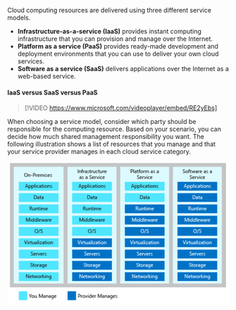 Cloud computing resources are delivered using three different service models.

- **Infrastructure-as-a-service (IaaS)** provides instant computing infrastructure that you can provision and manage over the Internet.
- **Platform as a service (PaaS)** provides ready-made development and deployment environments that you can use to deliver your own cloud services.
- **Software as a service (SaaS)** delivers applications over the Internet as a web-based service.

#### IaaS versus SaaS versus PaaS

> [!VIDEO https://www.microsoft.com/videoplayer/embed/RE2yEbs]

When choosing a service model, consider which party should be responsible for the computing resource. Based on your scenario, you can decide how much shared management responsibility you want. The following illustration shows a list of resources that you manage and that your service provider manages in each cloud service category.

![An illustration showing the level of shared management responsibility in each category of cloud service.](../media/3-shared-responsibility.png)
